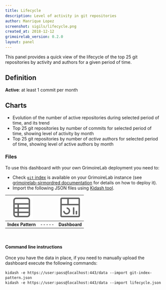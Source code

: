 ```yaml
---
title: Lifecycle
description: Level of activity in git repositories
author: Manrique Lopez
screenshot: sigils/lifecycle.png
created_at: 2018-12-12
grimoirelab_version: 0.2.0
layout: panel
---
```


This panel provides a quick view of the lifecycle of the top 25 git repositories by activity and authors for a given period of time.

## Definition

**Active**: at least 1 commit per month

## Charts

* Evolution of the number of active repositories during selected period of time, and its trend
* Top 25 git repositories by number of commits for selected period of time, showing level of activity by month
* Top 25 git repositories by number of *active* authors for selected period of time, showing level of active authors by month

### Files
To use this dashboard with your own GrimoireLab deployment you need to:
* Check [`git` index][git-schema] is available on your GrimoireLab instance
(see [grimoirelab-sirmordred documentation][sirmordred-git] for details on how to deploy it).
* Import the following JSON files using [Kidash tool](https://github.com/chaoss/grimoirelab-kidash/).

| [![Index Pattern][ip-icon]][index-pattern] | | [![Dashboard][dash-icon]][dashboard] |
| :---------: | ---------- | :-------------: |
| **Index Pattern** | ----- | **Dashboard** |

<br />

#### Command line instructions
Once you have the data in place, if you need to manually upload the dashboard execute the
following commands:
```
kidash -e https://user:pass@localhost:443/data --import git-index-pattern.json
kidash -e https://user:pass@localhost:443/data --import lifecycle.json
```

[git-schema]: https://github.com/chaoss/grimoirelab-elk/blob/master/schema/git.csv
[sirmordred-git]: https://github.com/chaoss/grimoirelab-sirmordred#git-
[dash-icon]: ../assets/images/icons/dashboard.png
[ip-icon]: ../assets/images/icons/file-ruled.png
[index-pattern]: https://raw.githubusercontent.com/chaoss/grimoirelab-sigils/master/json/git-index-pattern.json
[dashboard]: https://raw.githubusercontent.com/chaoss/grimoirelab-sigils/master/json/lifecycle.json
